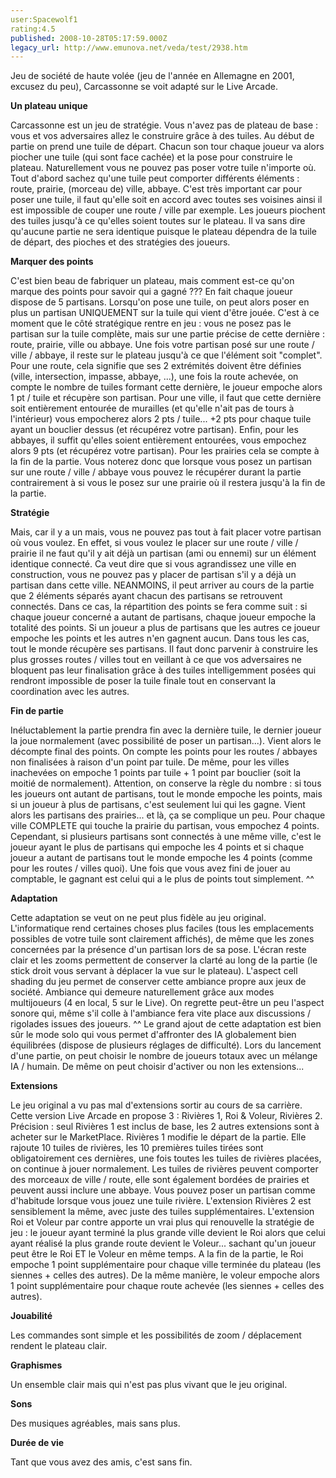```yaml
---
user:Spacewolf1
rating:4.5
published: 2008-10-28T05:17:59.000Z
legacy_url: http://www.emunova.net/veda/test/2938.htm
---
```

Jeu de société de haute volée (jeu de l'année en Allemagne en 2001, excusez du peu), Carcassonne se voit adapté sur le Live Arcade.  

  

**Un plateau unique**  

Carcassonne est un jeu de stratégie. Vous n'avez pas de plateau de base : vous et vos adversaires allez le construire grâce à des tuiles. Au début de partie on prend une tuile de départ. Chacun son tour chaque joueur va alors piocher une tuile (qui sont face cachée) et la pose pour construire le plateau. Naturellement vous ne pouvez pas poser votre tuile n'importe où. Tout d'abord sachez qu'une tuile peut comporter différents éléments : route, prairie, (morceau de) ville, abbaye. C'est très important car pour poser une tuile, il faut qu'elle soit en accord avec toutes ses voisines ainsi il est impossible de couper une route / ville par exemple. Les joueurs piochent des tuiles jusqu'à ce qu'elles soient toutes sur le plateau. Il va sans dire qu'aucune partie ne sera identique puisque le plateau dépendra de la tuile de départ, des pioches et des stratégies des joueurs.  

  

**Marquer des points**  

C'est bien beau de fabriquer un plateau, mais comment est-ce qu'on marque des points pour savoir qui a gagné ??? En fait chaque joueur dispose de 5 partisans. Lorsqu'on pose une tuile, on peut alors poser en plus un partisan UNIQUEMENT sur la tuile qui vient d'être jouée. C'est à ce moment que le côté stratégique rentre en jeu : vous ne posez pas le partisan sur la tuile complète, mais sur une partie précise de cette dernière : route, prairie, ville ou abbaye. Une fois votre partisan posé sur une route / ville / abbaye, il reste sur le plateau jusqu'à ce que l'élément soit "complet". Pour une route, cela signifie que ses 2 extrémités doivent être définies (ville, intersection, impasse, abbaye, ...), une fois la route achevée, on compte le nombre de tuiles formant cette dernière, le joueur empoche alors 1 pt / tuile et récupère son partisan. Pour une ville, il faut que cette dernière soit entièrement entourée de murailles (et qu'elle n'ait pas de tours à l'intérieur) vous empocherez alors 2 pts / tuile... +2 pts pour chaque tuile ayant un bouclier dessus (et récupérez votre partisan). Enfin, pour les abbayes, il suffit qu'elles soient entièrement entourées, vous empochez alors 9 pts (et récupérez votre partisan). Pour les prairies cela se compte à la fin de la partie. Vous noterez donc que lorsque vous posez un partisan sur une route / ville / abbaye vous pouvez le récupérer durant la partie contrairement à si vous le posez sur une prairie où il restera jusqu'à la fin de la partie.  

  

**Stratégie**  

Mais, car il y a un mais, vous ne pouvez pas tout à fait placer votre partisan où vous voulez. En effet, si vous voulez le placer sur une route / ville / prairie il ne faut qu'il y ait déjà un partisan (ami ou ennemi) sur un élément identique connecté. Ca veut dire que si vous agrandissez une ville en construction, vous ne pouvez pas y placer de partisan s'il y a déjà un partisan dans cette ville. NEANMOINS, il peut arriver au cours de la partie que 2 éléments séparés ayant chacun des partisans se retrouvent connectés. Dans ce cas, la répartition des points se fera comme suit : si chaque joueur concerné a autant de partisans, chaque joueur empoche la totalité des points. Si un joueur a plus de partisans que les autres ce joueur empoche les points et les autres n'en gagnent aucun. Dans tous les cas, tout le monde récupère ses partisans. Il faut donc parvenir à construire les plus grosses routes / villes tout en veillant à ce que vos adversaires ne bloquent pas leur finalisation grâce à des tuiles intelligemment posées qui rendront impossible de poser la tuile finale tout en conservant la coordination avec les autres.  

  

**Fin de partie**  

Inéluctablement la partie prendra fin avec la dernière tuile, le dernier joueur la joue normalement (avec possibilité de poser un partisan...). Vient alors le décompte final des points. On compte les points pour les routes / abbayes non finalisées à raison d'un point par tuile. De même, pour les villes inachevées on empoche 1 points par tuile + 1 point par bouclier (soit la moitié de normalement). Attention, on conserve la règle du nombre : si tous les joueurs ont autant de partisans, tout le monde empoche les points, mais si un joueur à plus de partisans, c'est seulement lui qui les gagne. Vient alors les partisans des prairies... et là, ça se complique un peu. Pour chaque ville COMPLETE qui touche la prairie du partisan, vous empochez 4 points. Cependant, si plusieurs partisans sont connectés à une même ville, c'est le joueur ayant le plus de partisans qui empoche les 4 points et si chaque joueur a autant de partisans tout le monde empoche les 4 points (comme pour les routes / villes quoi). Une fois que vous avez fini de jouer au comptable, le gagnant est celui qui a le plus de points tout simplement. ^^  

  

**Adaptation**  

Cette adaptation se veut on ne peut plus fidèle au jeu original. L'informatique rend certaines choses plus faciles (tous les emplacements possibles de votre tuile sont clairement affichés), de même que les zones concernées par la présence d'un partisan lors de sa pose. L'écran reste clair et les zooms permettent de conserver la clarté au long de la partie (le stick droit vous servant à déplacer la vue sur le plateau). L'aspect cell shading du jeu permet de conserver cette ambiance propre aux jeux de société. Ambiance qui demeure naturellement grâce aux modes multijoueurs (4 en local, 5 sur le Live). On regrette peut-être un peu l'aspect sonore qui, même s'il colle à l'ambiance fera vite place aux discussions / rigolades issues des joueurs. ^^ Le grand ajout de cette adaptation est bien sûr le mode solo qui vous permet d'affronter des IA globalement bien équilibrées (dispose de plusieurs réglages de difficulté). Lors du lancement d'une partie, on peut choisir le nombre de joueurs totaux avec un mélange IA / humain. De même on peut choisir d'activer ou non les extensions...  

  

**Extensions**  

Le jeu original a vu pas mal d'extensions sortir au cours de sa carrière. Cette version Live Arcade en propose 3 : Rivières 1, Roi & Voleur, Rivières 2\. Précision : seul Rivières 1 est inclus de base, les 2 autres extensions sont à acheter sur le MarketPlace. Rivières 1 modifie le départ de la partie. Elle rajoute 10 tuiles de rivières, les 10 premières tuiles tirées sont obligatoirement ces dernières, une fois toutes les tuiles de rivières placées, on continue à jouer normalement. Les tuiles de rivières peuvent comporter des morceaux de ville / route, elle sont également bordées de prairies et peuvent aussi inclure une abbaye. Vous pouvez poser un partisan comme d'habitude lorsque vous jouez une tuile rivière. L'extension Rivières 2 est sensiblement la même, avec juste des tuiles supplémentaires. L'extension Roi et Voleur par contre apporte un vrai plus qui renouvelle la stratégie de jeu : le joueur ayant terminé la plus grande ville devient le Roi alors que celui ayant réalisé la plus grande route devient le Voleur... sachant qu'un joueur peut être le Roi ET le Voleur en même temps. A la fin de la partie, le Roi empoche 1 point supplémentaire pour chaque ville terminée du plateau (les siennes + celles des autres). De la même manière, le voleur empoche alors 1 point supplémentaire pour chaque route achevée (les siennes + celles des autres).  

  

  

**Jouabilité**  

Les commandes sont simple et les possibilités de zoom / déplacement rendent le plateau clair.  

**Graphismes**  

Un ensemble clair mais qui n'est pas plus vivant que le jeu original.  

**Sons**  

Des musiques agréables, mais sans plus.  

**Durée de vie**  

Tant que vous avez des amis, c'est sans fin.